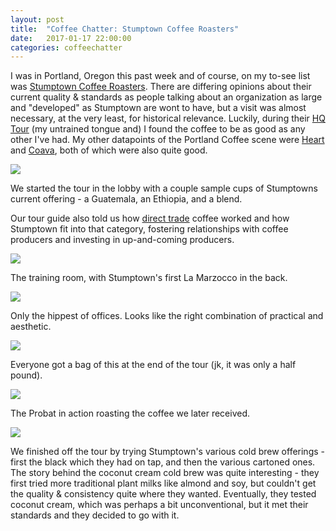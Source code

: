 ```yaml
---
layout: post
title:  "Coffee Chatter: Stumptown Coffee Roasters"
date:   2017-01-17 22:00:00
categories: coffeechatter
---
```


I was in Portland, Oregon this past week and of course, on my to-see list was [Stumptown Coffee Roasters](stumptowncoffee.com). There are differing opinions about their current quality & standards as people talking about an organization as large and "developed" as Stumptown are wont to have, but a visit was almost necessary, at the very least, for historical relevance. Luckily, during their [HQ Tour](https://www.stumptowncoffee.com/locations/portland/annex) (my untrained tongue and) I found the coffee to be as good as any other I've had. My other datapoints of the Portland Coffee scene were [Heart](heartroasters.com) and [Coava](coavacoffee.com), both of which were also quite good.

![][Stumptown-1]

We started the tour in the lobby with a couple sample cups of Stumptowns current offering - a Guatemala, an Ethiopia, and a blend.

Our tour guide also told us how [direct trade](https://en.wikipedia.org/wiki/Direct_trade) coffee worked and how Stumptown fit into that category, fostering relationships with coffee producers and investing in up-and-coming producers.

![][Stumptown-2]

The training room, with Stumptown's first La Marzocco in the back.

![][Stumptown-3]

Only the hippest of offices. Looks like the right combination of practical and aesthetic.

![][Stumptown-4]

Everyone got a bag of this at the end of the tour (jk, it was only a half pound).

![][Stumptown-5]

The Probat in action roasting the coffee we later received.

![][Stumptown-6]

We finished off the tour by trying Stumptown's various cold brew offerings - first the black which they had on tap, and then the various cartoned ones. The story behind the coconut cream cold brew was quite interesting - they first tried more traditional plant milks like almond and soy, but couldn't get the quality & consistency quite where they wanted. Eventually, they tested coconut cream, which was perhaps a bit unconventional, but it met their standards and they decided to go with it.

[Stumptown-1]: https://raw.githubusercontent.com/echiou/echiou.github.io-images/master/Coffee-Chatter/Coffee-Chatter-Stumptown/1.jpg
[Stumptown-2]: https://raw.githubusercontent.com/echiou/echiou.github.io-images/master/Coffee-Chatter/Coffee-Chatter-Stumptown/2.jpg
[Stumptown-3]: https://raw.githubusercontent.com/echiou/echiou.github.io-images/master/Coffee-Chatter/Coffee-Chatter-Stumptown/3.jpg
[Stumptown-4]: https://raw.githubusercontent.com/echiou/echiou.github.io-images/master/Coffee-Chatter/Coffee-Chatter-Stumptown/4.jpg
[Stumptown-5]: https://raw.githubusercontent.com/echiou/echiou.github.io-images/master/Coffee-Chatter/Coffee-Chatter-Stumptown/5.jpg
[Stumptown-6]: https://raw.githubusercontent.com/echiou/echiou.github.io-images/master/Coffee-Chatter/Coffee-Chatter-Stumptown/6.jpg
